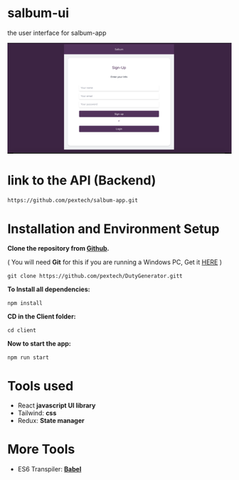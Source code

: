 # salbum-ui
the user interface for salbum-app

![Design preview for the Todo app coding challenge](UI.png)

# link to the API (Backend)

`https://github.com/pextech/salbum-app.git`


# Installation and Environment Setup

**Clone the repository from [Github](https://github.com/pextech/salbum-app.git).**

( You will need **Git** for this if you are running a Windows PC, Get it [HERE](https://git-scm.com/) )

```
git clone https://github.com/pextech/DutyGenerator.gitt
```

**To Install all dependencies:**

```
npm install
```

**CD in the Client folder:**

```
cd client
```

**Now to start the app:**

```
npm run start
```


# Tools used

- React **javascript UI library**
- Tailwind: **css**
- Redux: **State manager**

# More Tools

- ES6 Transpiler: **[Babel](babeljs.io)**
<!-- - Deployment: **[Heroku](https://www.heroku.com)** and **[Netlify](https://www.netlify.com/)** -->



